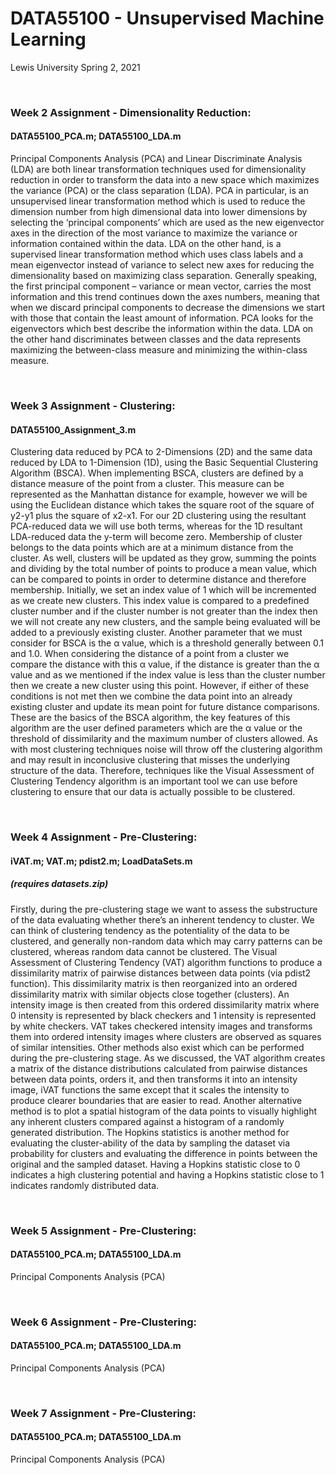 # DATA55100 - Unsupervised Machine Learning
Lewis University Spring 2, 2021

<br />

### Week 2 Assignment - Dimensionality Reduction: 
#### DATA55100_PCA.m; DATA55100_LDA.m
Principal Components Analysis (PCA) and Linear Discriminate Analysis (LDA) are both linear transformation techniques used for dimensionality reduction in order to transform the data into a new space which maximizes the variance (PCA) or the class separation (LDA). PCA in particular, is an unsupervised linear transformation method which is used to reduce the dimension number from high dimensional data into lower dimensions by selecting the ‘principal components’ which are used as the new eigenvector axes in the direction of the most variance to maximize the variance or information contained within the data. LDA on the other hand, is a supervised linear transformation method which uses class labels and a mean eigenvector instead of variance to select new axes for reducing the dimensionality based on maximizing class separation. Generally speaking, the first principal component – variance or mean vector, carries the most information and this trend continues down the axes numbers, meaning that when we discard principal components to decrease the dimensions we start with those that contain the least amount of information. PCA looks for the eigenvectors which best describe the information within the data. LDA on the other hand discriminates between classes and the data represents maximizing the between-class measure and minimizing the within-class measure.

<br />

### Week 3 Assignment - Clustering: 
#### DATA55100_Assignment_3.m
Clustering data reduced by PCA to 2-Dimensions (2D) and the same data reduced by LDA to 1-Dimension (1D), using the Basic Sequential Clustering Algorithm (BSCA). When implementing BSCA, clusters are defined by a distance measure of the point from a cluster. This measure can be represented as the Manhattan distance for example, however we will be using the Euclidean distance which takes the square root of the square of y2-y1 plus the square of x2-x1. For our 2D clustering using the resultant PCA-reduced data we will use both terms, whereas for the 1D resultant LDA-reduced data the y-term will become zero. Membership of cluster belongs to the data points which are at a minimum distance from the cluster. As well, clusters will be updated as they grow, summing the points and dividing by the total number of points to produce a mean value, which can be compared to points in order to determine distance and therefore membership. Initially, we set an index value of 1 which will be incremented as we create new clusters. This index value is compared to a predefined cluster number and if the cluster number is not greater than the index then we will not create any new clusters, and the sample being evaluated will be added to a previously existing cluster. Another parameter that we must consider for BSCA is the α value, which is a threshold generally between 0.1 and 1.0. When considering the distance of a point from a cluster we compare the distance with this α value, if the distance is greater than the α value and as we mentioned if the index value is less than the cluster number then we create a new cluster using this point. However, if either of these conditions is not met then we combine the data point into an already existing cluster and update its mean point for future distance comparisons. These are the basics of the BSCA algorithm, the key features of this algorithm are the user defined parameters which are the α value or the threshold of dissimilarity and the maximum number of clusters allowed. As with most clustering techniques noise will throw off the clustering algorithm and may result in inconclusive clustering that misses the underlying structure of the data. Therefore, techniques like the Visual Assessment of Clustering Tendency algorithm is an important tool we can use before clustering to ensure that our data is actually possible to be clustered.

<br />

### Week 4 Assignment - Pre-Clustering: 
#### iVAT.m; VAT.m; pdist2.m; LoadDataSets.m
##### (requires datasets.zip)
Firstly, during the pre-clustering stage we want to assess the substructure of the data evaluating whether there’s an inherent tendency to cluster. We can think of clustering tendency as the potentiality of the data to be clustered, and generally non-random data which may carry patterns can be clustered, whereas random data cannot be clustered. The Visual Assessment of Clustering Tendency (VAT) algorithm functions to produce a dissimilarity matrix of pairwise distances between data points (via pdist2 function). This dissimilarity matrix is then reorganized into an ordered dissimilarity matrix with similar objects close together (clusters). An intensity image is then created from this ordered dissimilarity matrix where 0 intensity is represented by black checkers and 1 intensity is represented by white checkers. VAT takes checkered intensity images and transforms them into ordered intensity images where clusters are observed as squares of similar intensities. Other methods also exist which can be performed during the pre-clustering stage. As we discussed, the VAT algorithm creates a matrix of the distance distributions calculated from pairwise distances between data points, orders it, and then transforms it into an intensity image, iVAT functions the same except that it scales the intensity to produce clearer boundaries that are easier to read. Another alternative method is to plot a spatial histogram of the data points to visually highlight any inherent clusters compared against a histogram of a randomly generated distribution. The Hopkins statistics is another method for evaluating the cluster-ability of the data by sampling the dataset via probability for clusters and evaluating the difference in points between the original and the sampled dataset. Having a Hopkins statistic close to 0 indicates a high clustering potential and having a Hopkins statistic close to 1 indicates randomly distributed data.

<br />

### Week 5 Assignment - Pre-Clustering: 
#### DATA55100_PCA.m; DATA55100_LDA.m
Principal Components Analysis (PCA)

<br />

### Week 6 Assignment - Pre-Clustering: 
#### DATA55100_PCA.m; DATA55100_LDA.m
Principal Components Analysis (PCA)

<br />

### Week 7 Assignment - Pre-Clustering: 
#### DATA55100_PCA.m; DATA55100_LDA.m
Principal Components Analysis (PCA)

<br />
